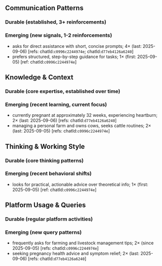 ## Communication Patterns
### Durable (established, 3+ reinforcements)

### Emerging (new signals, 1-2 reinforcements)
- asks for direct assistance with short, concise prompts; 4× (last: 2025-09-06) [refs: chatId:`c0996c2244974e`; chatId:`d77eb4126a6240`]
- prefers structured, step-by-step guidance for tasks; 1× (first: 2025-09-05) [ref: chatId:`c0996c2244974e`]

## Knowledge & Context
### Durable (core expertise, established over time)

### Emerging (recent learning, current focus)  
- currently pregnant at approximately 32 weeks, experiencing heartburn; 2× (last: 2025-09-06) [refs: chatId:`d77eb4126a6240`]
- managing a personal farm and owns cows, seeks cattle routines; 2× (last: 2025-09-05) [refs: chatId:`c0996c2244974e`]

## Thinking & Working Style
### Durable (core thinking patterns)

### Emerging (recent behavioral shifts)
- looks for practical, actionable advice over theoretical info; 1× (first: 2025-09-05) [ref: chatId:`c0996c2244974e`]

## Platform Usage & Queries
### Durable (regular platform activities)

### Emerging (new query patterns)
- frequently asks for farming and livestock management tips; 2× (since 2025-09-05) [refs: chatId:`c0996c2244974e`]
- seeking pregnancy health advice and symptom relief; 2× (last: 2025-09-06) [refs: chatId:`d77eb4126a6240`]